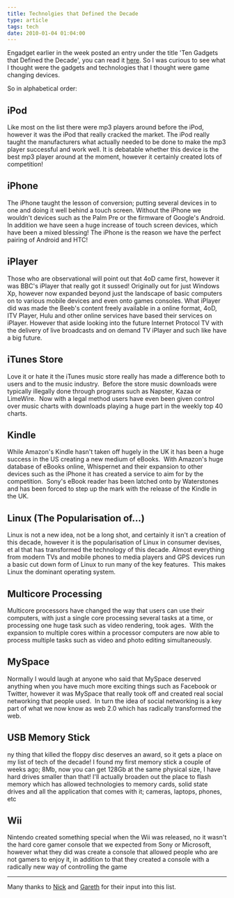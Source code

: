 ```yaml
---
title: Technolgies that Defined the Decade
type: article
tags: tech
date: 2010-01-04 01:04:00
---
```


Engadget earlier in the week posted an entry under the title 'Ten Gadgets that Defined the Decade', you can read it <a href="https://www.engadget.com/2009/12/30/ten-gadgets-that-defined-the-decade/">here</a>. So I was curious to see what I thought were the gadgets and technologies that I thought were game changing devices.

So in alphabetical order:

## iPod

Like most on the list there were mp3 players around before the iPod, however it was the iPod that really cracked the market. The iPod really taught the manufacturers what actually needed to be done to make the mp3 player successful and work well. It is debatable whether this device is the best mp3 player around at the moment, however it certainly created lots of competition!

## iPhone

The iPhone taught the lesson of conversion; putting several devices in to one and doing it well behind a touch screen. Without the iPhone we wouldn't devices such as the Palm Pre or the firmware of Google's Android. In addition we have seen a huge increase of touch screen devices, which have been a mixed blessing! The iPhone is the reason we have the perfect pairing of Android and HTC!

## iPlayer

Those who are observational will point out that 4oD came first, however it was BBC's iPlayer that really got it sussed! Originally out for just Windows Xp, however now expanded beyond just the landscape of basic computers on to various mobile devices and even onto games consoles. What iPlayer did was made the Beeb's content freely available in a online format, 4oD, ITV Player, Hulu and other online services have based their services on iPlayer. However that aside looking into the future Internet Protocol TV with the delivery of live broadcasts and on demand TV iPlayer and such like have a big future.

## iTunes Store

Love it or hate it the iTunes music store really has made a difference both to users and to the music industry. &nbsp;Before the store music downloads were typically illegally done through programs such as Napster, Kazaa or LimeWire. &nbsp;Now with a legal method users have even been given control over music charts with downloads playing a huge part in the weekly top 40 charts.

## Kindle

While Amazon's Kindle hasn't taken off hugely in the UK it has been a huge success in the US creating a new medium of eBooks. &nbsp;With Amazon's huge database of eBooks online, Whispernet and their expansion to other devices such as the iPhone it has created a service to aim for by the competition. &nbsp;Sony's eBook reader has been latched onto by Waterstones and has been forced to step up the mark with the release of the Kindle in the UK.

## Linux (The Popularisation of...)

Linux is not a new idea, not be a long shot, and certainly it isn't a creation of this decade, however it is the popularisation of Linux in consumer devises, et al that has transformed the technology of this decade. Almost everything from modern TVs and mobile phones to media players and GPS devices run a basic cut down form of Linux to run many of the key features. &nbsp;This makes Linux the dominant operating system.

## Multicore Processing

Multicore processors have changed the way that users can use their computers, with just a single core processing several tasks at a time, or processing one huge task such as video rendering, took ages. &nbsp;With the expansion to multiple cores within a processor computers are now able to process multiple tasks such as video and photo editing simultaneously.

## MySpace

Normally I would laugh at anyone who said that MySpace deserved anything when you have much more exciting things such as Facebook or Twitter, however it was MySpace that really took off and created real social networking that people used. &nbsp;In turn the idea of social networking is a key part of what we now know as web 2.0 which has radically transformed the web.

## USB Memory Stick

ny thing that killed the floppy disc deserves an award, so it gets a place on my list of tech of the decade! I found my first memory stick a couple of weeks ago; 8Mb, now you can get 128Gb at the same physical size, I have hard drives smaller than that! I'll actually broaden out the place to flash memory which has allowed technologies to memory cards, solid state drives and all the application that comes with it; cameras, laptops, phones, etc

## Wii

Nintendo created something special when the Wii was released, no it wasn't the hard core gamer console that we expected from Sony or Microsoft, however what they did was create a console that allowed people who are not gamers to enjoy it, in addition to that they created a console with a radically new way of controlling the game

---

Many thanks to <a href="http://dotknot.blogspot.com/">Nick</a> and <a href="http://twitter.com/zaphodmcmillan">Gareth</a> for their input into this list.
